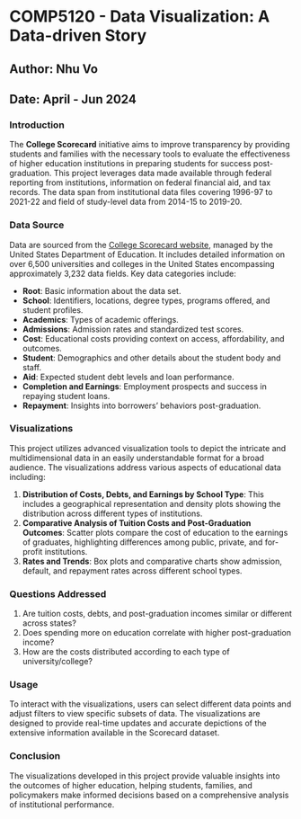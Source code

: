 # COMP5120 - Data Visualization: A Data-driven Story
## Author: Nhu Vo
## Date: April - Jun 2024

### Introduction
The **College Scorecard** initiative aims to improve transparency by providing students and families with the necessary tools to evaluate the effectiveness of higher education institutions in preparing students for success post-graduation. This project leverages data made available through federal reporting from institutions, information on federal financial aid, and tax records. The data span from institutional data files covering 1996-97 to 2021-22 and field of study-level data from 2014-15 to 2019-20.

### Data Source
Data are sourced from the [College Scorecard website](https://collegescorecard.ed.gov/data/), managed by the United States Department of Education. It includes detailed information on over 6,500 universities and colleges in the United States encompassing approximately 3,232 data fields. Key data categories include:
- **Root**: Basic information about the data set.
- **School**: Identifiers, locations, degree types, programs offered, and student profiles.
- **Academics**: Types of academic offerings.
- **Admissions**: Admission rates and standardized test scores.
- **Cost**: Educational costs providing context on access, affordability, and outcomes.
- **Student**: Demographics and other details about the student body and staff.
- **Aid**: Expected student debt levels and loan performance.
- **Completion and Earnings**: Employment prospects and success in repaying student loans.
- **Repayment**: Insights into borrowers’ behaviors post-graduation.

### Visualizations
This project utilizes advanced visualization tools to depict the intricate and multidimensional data in an easily understandable format for a broad audience. The visualizations address various aspects of educational data including:
1. **Distribution of Costs, Debts, and Earnings by School Type**: This includes a geographical representation and density plots showing the distribution across different types of institutions.
2. **Comparative Analysis of Tuition Costs and Post-Graduation Outcomes**: Scatter plots compare the cost of education to the earnings of graduates, highlighting differences among public, private, and for-profit institutions.
3. **Rates and Trends**: Box plots and comparative charts show admission, default, and repayment rates across different school types.

### Questions Addressed
1. Are tuition costs, debts, and post-graduation incomes similar or different across states?
2. Does spending more on education correlate with higher post-graduation income?
3. How are the costs distributed according to each type of university/college?

### Usage
To interact with the visualizations, users can select different data points and adjust filters to view specific subsets of data. The visualizations are designed to provide real-time updates and accurate depictions of the extensive information available in the Scorecard dataset.

### Conclusion
The visualizations developed in this project provide valuable insights into the outcomes of higher education, helping students, families, and policymakers make informed decisions based on a comprehensive analysis of institutional performance.
